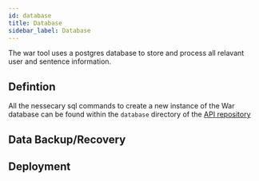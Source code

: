 ```yaml
---
id: database
title: Database
sidebar_label: Database
---
```


The war tool uses a postgres database to store and process all relavant user and sentence information.

## Defintion

All the nessecary sql commands to create a new instance of the War database can be found within the `database` directory of the [API repository](https://github.com/Capping-WAR/API/tree/master/database)

## Data Backup/Recovery


## Deployment